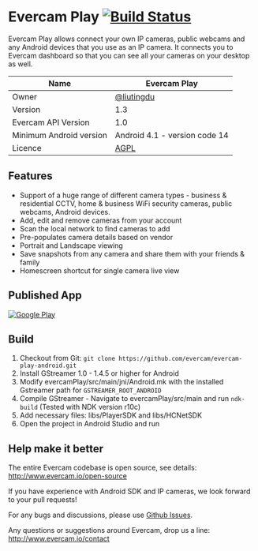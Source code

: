 # Evercam Play [![Build Status](https://travis-ci.org/evercam/evercam-play-android.svg?branch=master)](https://travis-ci.org/evercam/evercam-play-android)

Evercam Play allows connect your own IP cameras, public webcams and any Android devices that you use as an IP camera. It connects you to Evercam dashboard so that you can see all your cameras on your desktop as well. 

| Name   | Evercam Play  |
| --- | --- |
| Owner   | [@liutingdu](https://github.com/liutingdu)   |
| Version  | 1.3 |
| Evercam API Version  | 1.0  |
| Minimum Android version | Android 4.1 - version code 14 | 
| Licence | [AGPL](https://tldrlegal.com/license/gnu-affero-general-public-license-v3-%28agpl-3.0%29) |

## Features

* Support of a huge range of different camera types - business & residential CCTV, home & business WiFi security cameras, public webcams, Android devices.
* Add, edit and remove cameras from your account
* Scan the local network to find cameras to add
* Pre-populates camera details based on vendor
* Portrait and Landscape viewing
* Save snapshots from any camera and share them with your friends & family 
* Homescreen shortcut for single camera live view

## Published App
[![Google Play](http://developer.android.com/images/brand/en_generic_rgb_wo_45.png)](https://play.google.com/store/apps/details?id=io.evercam.androidapp&hl=en)

## Build

1. Checkout from Git:
    ```git clone https://github.com/evercam/evercam-play-android.git```
2. Install GStreamer 1.0 - 1.4.5 or higher for Android
3. Modify evercamPlay/src/main/jni/Android.mk with the installed Gstreamer path for ```GSTREAMER_ROOT_ANDROID```
4. Compile GStreamer - Navigate to evercamPlay/src/main and run ```ndk-build``` (Tested with NDK version r10c)
5. Add necessary files: libs/PlayerSDK and libs/HCNetSDK
6. Open the project in Android Studio and run

## Help make it better

The entire Evercam codebase is open source, see details: http://www.evercam.io/open-source

If you have experience with Android SDK and IP cameras, we look forward to your pull requests!

For any bugs and discussions, please use [Github Issues](https://github.com/evercam/evercam-play-android/issues).

Any questions or suggestions around Evercam, drop us a line: http://www.evercam.io/contact






